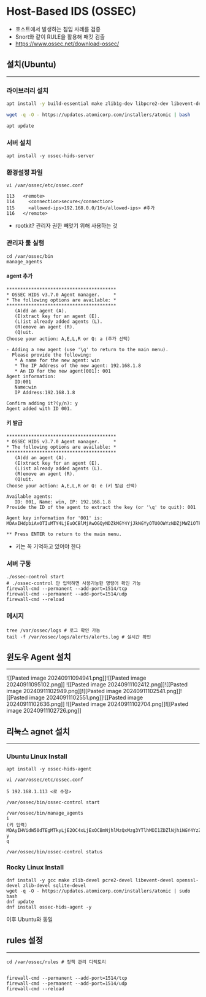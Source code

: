 # Host-Based IDS (OSSEC)
- 호스트에서 발생하는 침입 사례를 검증
- Snort와 같이 RULE을 활용해 패킷 검출
- https://www.ossec.net/download-ossec/
## 설치(Ubuntu)
---
### 라이브러리 설치
```bash
apt install -y build-essential make zlib1g-dev libpcre2-dev libevent-dev libssl-dev libz-dev libsqlite3-dev

wget -q -O - https://updates.atomicorp.com/installers/atomic | bash

apt update
```

### 서버 설치
```
apt install -y ossec-hids-server
```

### 환경설정 파일
```
vi /var/ossec/etc/ossec.conf

113   <remote>
114     <connection>secure</connection>
115     <allowed-ips>192.168.0.0/16</allowed-ips> #추가
116   </remote>

```

- rootkit? 관리자 권한 빼앗기 위해 사용하는 것

### 관리자 툴 실행
```
cd /var/ossec/bin
manage_agents
```
#### agent 추가
```
****************************************
* OSSEC HIDS v3.7.0 Agent manager.     *
* The following options are available: *
****************************************
   (A)dd an agent (A).
   (E)xtract key for an agent (E).
   (L)ist already added agents (L).
   (R)emove an agent (R).
   (Q)uit.
Choose your action: A,E,L,R or Q: a (추가 선택)

- Adding a new agent (use '\q' to return to the main menu).
  Please provide the following:
   * A name for the new agent: win
   * The IP Address of the new agent: 192.168.1.8
   * An ID for the new agent[001]: 001
Agent information:
   ID:001
   Name:win
   IP Address:192.168.1.8

Confirm adding it?(y/n): y
Agent added with ID 001.
```

#### 키 발급
```
****************************************
* OSSEC HIDS v3.7.0 Agent manager.     *
* The following options are available: *
****************************************
   (A)dd an agent (A).
   (E)xtract key for an agent (E).
   (L)ist already added agents (L).
   (R)emove an agent (R).
   (Q)uit.
Choose your action: A,E,L,R or Q: e (키 발급 선택)

Available agents:
   ID: 001, Name: win, IP: 192.168.1.8
Provide the ID of the agent to extract the key (or '\q' to quit): 001

Agent key information for '001' is:
MDAxIHdpbiAxOTIuMTY4LjEuOCBlMjAwOGQyNDZkMGY4YjJkNGYyOTU0OWYzNDZjMWZiOTFmYWZiMGQ3MDM5MWI4MDA3YjQzY2FmNWJjZjkxNjNi

** Press ENTER to return to the main menu.
```
- 키는 꼭 기억하고 있어야 한다
### 서버 구동
```
./ossec-control start
# ./ossec-control 만 입력하면 사용가능한 명령어 확인 가능
firewall-cmd --permanent --add-port=1514/tcp
firewall-cmd --permanent --add-port=1514/udp
firewall-cmd --reload
```


### 메시지
```
tree /var/ossec/logs # 로그 확인 가능
tail -f /var/ossec/logs/alerts/alerts.log # 실시간 확인
```

## 윈도우 Agent 설치
---
![[Pasted image 20240911094941.png]]![[Pasted image 20240911095102.png]]
![[Pasted image 20240911102412.png]]![[Pasted image 20240911102949.png]]![[Pasted image 20240911102541.png]]![[Pasted image 20240911102551.png]]![[Pasted image 20240911102636.png]]
![[Pasted image 20240911102704.png]]![[Pasted image 20240911102726.png]]

## 리눅스 agnet 설치
---
### Ubuntu Linux Install
```
apt install -y ossec-hids-agent

vi /var/ossec/etc/ossec.conf

5 192.168.1.113 <로 수정>
```

```
/var/ossec/bin/ossec-control start

/var/ossec/bin/manage_agents 
i
(키 입력)
MDAyIHVidW50dTEgMTkyLjE2OC4xLjExOCBmNjhlMzQxMzg3YTlhMDI1ZDZlNjhiNGY4YzZiZGEyZmM0NzIzYjBjMzUwNzYzYWI4ODkyNmRmN2UzYjk4Y2Y3
y
q
```

```
/var/ossec/bin/ossec-control status
```

### Rocky Linux Install
```
dnf install -y gcc make zlib-devel pcre2-devel libevent-devel openssl-devel zlib-devel sqlite-devel
wget -q -O - https://updates.atomicorp.com/installers/atomic | sudo bash
dnf update
dnf install ossec-hids-agent -y
```
이후 Ubuntu와 동일
## rules 설정
---
```
cd /var/ossec/rules # 정책 관리 디렉토리


```

```
firewall-cmd --permanent --add-port=1514/tcp
firewall-cmd --permanent --add-port=1514/udp
firewall-cmd --reload

```


